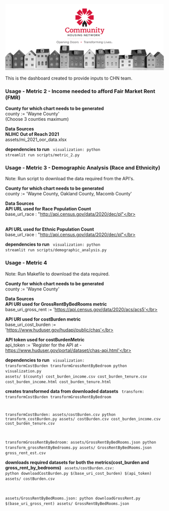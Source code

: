 ![CHN_logo](CHN_logo.png) 

This is the dashboard created to provide inputs to CHN team.

### Usage - Metric 2 - Income needed to afford Fair Market Rent (FMR)

**County for which chart needs to be generated**
<br>county := 'Wayne County'</br> (Choose 3 counties maximum)

**Data Sources**
<br>**NLIHC Out of Reach 2021**
<br>assets/mi_2021_oor_data.xlsx</br>

**dependencies to run**
<code>
visualization: 
	python streamlit run scripts/metric_2.py </code>
	

### Usage - Metric 3 - Demographic Analysis (Race and Ethnicity)
Note: Run script to download the data required from the API's. 

**County for which chart needs to be generated**
<br>county := 'Wayne County, Oakland County, Macomb County'</br>

**Data Sources**
<br>**API URL used for Race Population Count**
<br>base_url_race : "http://api.census.gov/data/2020/dec/pl"</br>

<br>**API URL used for Ethnic Population Count**
<br>base_url_race : "http://api.census.gov/data/2020/dec/pl"</br>

**dependencies to run**
<code>
visualization: 
	python streamlit run scripts/demographic_analysis.py </code>


### Usage - Metric 4
Note: Run Makefile to download the data required. 

**County for which chart needs to be generated**
<br>county := 'Wayne County'</br>

**Data Sources**
<br>**API URI used for GrossRentByBedRooms metric**
<br>base_uri_gross_rent := 'https://api.census.gov/data/2020/acs/acs5'</br>

**API URI used for costBurden metric**
<br>base_uri_cost_burden := 'https://www.huduser.gov/hudapi/public/chas'</br>

**API token used for costBurdenMetric**
<br>api_token := 'Register for the API at - https://www.huduser.gov/portal/dataset/chas-api.html'</br>

**dependencies to run**
<code>
visualization: transformCostBurden transformGrossRentByBedroom
	python visualization.py assets/ $(county) cost_burden_income.csv cost_burden_tenure.csv cost_burden_income.html cost_burden_tenure.html</code>

**creates transformed data from downloaded datasets**
<code>
transform: transformCostBurden transformGrossRentByBedroom

transformCostBurden: assets/costBurden.csv
	python transform_costBurden.py assets/ costBurden.csv cost_burden_income.csv cost_burden_tenure.csv
    
transformGrossRentByBedroom: assets/GrossRentByBedRooms.json
	python transform_grossRentByBedrooms.py assets/ GrossRentByBedRooms.json gross_rent_est.csv</code>

**downloads required datasets for both the metrics(cost_burden and gross_rent_by_bedrooms)**
<code>
assets/costBurden.csv:
	python downloadCostBurden.py $(base_uri_cost_burden) $(api_token) assets/ costBurden.csv

assets/GrossRentByBedRooms.json:
	python downloadGrossRent.py $(base_uri_gross_rent) assets/ GrossRentByBedRooms.json</code>
